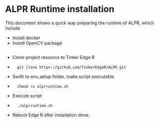 # ALPR Runtime installation
This document shows a quick way preparing the runtime of ALPR, which include 
* Install docker
* Install OpenCV package

## 
* Clone project resource to Tinker Edge R
*       git clone https://github.com/TinkerEdgeR/ALPR.git
* Swith to env_setup folder, make script executable 
*       chmod +x alprruntime.sh
* Execute script
*       ./alprruntime.sh
* Reboot Edge R after installation done.
